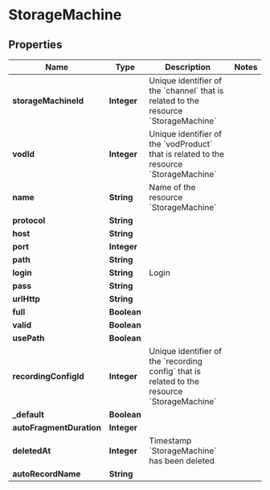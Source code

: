

# StorageMachine


## Properties

| Name | Type | Description | Notes |
|------------ | ------------- | ------------- | -------------|
|**storageMachineId** | **Integer** | Unique identifier of the &#x60;channel&#x60; that is related to the resource &#x60;StorageMachine&#x60; |  |
|**vodId** | **Integer** | Unique identifier of the &#x60;vodProduct&#x60; that is related to the resource &#x60;StorageMachine&#x60; |  |
|**name** | **String** | Name of the resource &#x60;StorageMachine&#x60; |  |
|**protocol** | **String** |  |  |
|**host** | **String** |  |  |
|**port** | **Integer** |  |  |
|**path** | **String** |  |  |
|**login** | **String** | Login |  |
|**pass** | **String** |  |  |
|**urlHttp** | **String** |  |  |
|**full** | **Boolean** |  |  |
|**valid** | **Boolean** |  |  |
|**usePath** | **Boolean** |  |  |
|**recordingConfigId** | **Integer** | Unique identifier of the &#x60;recording config&#x60; that is related to the resource &#x60;StorageMachine&#x60; |  |
|**_default** | **Boolean** |  |  |
|**autoFragmentDuration** | **Integer** |  |  |
|**deletedAt** | **Integer** | Timestamp &#x60;StorageMachine&#x60; has been deleted |  |
|**autoRecordName** | **String** |  |  |



